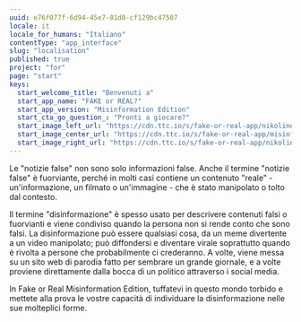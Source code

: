 ```yaml
---
uuid: e76f077f-6d94-45e7-81d0-cf129bc47507
locale: it
locale_for_humans: "Italiano"
contentType: "app_interface"
slug: "localisation"
published: true
project: "for"
page: "start"
keys:
  start_welcome_title: "Benvenuti a"
  start_app_name: "FAKE or REAL?"
  start_app_version: "Misinformation Edition"
  start_cta_go_question_: "Pronti a giocare?"
  start_image_left_url: "https://cdn.ttc.io/s/fake-or-real-app/nikoline_nik_-8694.jpg"
  start_image_center_url: "https://cdn.ttc.io/s/fake-or-real-app/misinfo_logo.jpg"
  start_image_right_url: "https://cdn.ttc.io/s/fake-or-real-app/nikoline_nik_-7168.jpg"
---
```

Le "notizie false" non sono solo informazioni false. Anche il termine "notizie false" è fuorviante, perché in molti casi contiene un contenuto "reale" - un'informazione, un filmato o un'immagine - che è stato manipolato o tolto dal contesto. 

Il termine "disinformazione" è spesso usato per descrivere contenuti falsi o fuorvianti e viene condiviso quando la persona non si rende conto che sono falsi. La disinformazione può essere qualsiasi cosa, da un meme divertente a un video manipolato; può diffondersi e diventare virale soprattutto quando è rivolta a persone che probabilmente ci crederanno. A volte, viene messa su un sito web di parodia fatto per sembrare un grande giornale, e a volte proviene direttamente dalla bocca di un politico attraverso i social media. 

In Fake or Real Misinformation Edition, tuffatevi in questo mondo torbido e mettete alla prova le vostre capacità di individuare la disinformazione nelle sue molteplici forme.
